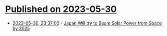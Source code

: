 # [Published on 2023-05-30](index.md)

* [2023-05-30, 23:37:00](https://soylentnews.org/article.pl?sid=23/05/29/1858233&from=rss) - [Japan Will try to Beam Solar Power from Space by 2025](https://soylentnews.org/article.pl?sid=23/05/29/1858233&from=rss)
